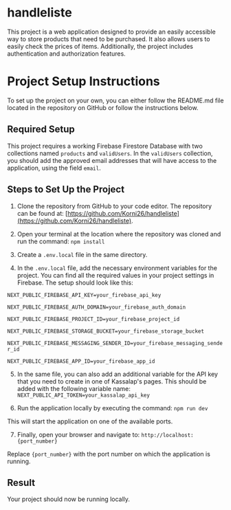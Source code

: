# handleliste
This project is a web application designed to provide an easily accessible way to store products that need to be purchased. It also allows users to easily check the prices of items. Additionally, the project includes authentication and authorization features.

# Project Setup Instructions

To set up the project on your own, you can either follow the README.md file located in the repository on GitHub or follow the instructions below.

## Required Setup

This project requires a working Firebase Firestore Database with two collections named `products` and `validUsers`. In the `validUsers` collection, you should add the approved email addresses that will have access to the application, using the field `email`.

## Steps to Set Up the Project

1. Clone the repository from GitHub to your code editor. The repository can be found at: [https://github.com/Korni26/handleliste](https://github.com/Korni26/handleliste).

2. Open your terminal at the location where the repository was cloned and run the command: `npm install`

3. Create a `.env.local` file in the same directory.

4. In the `.env.local` file, add the necessary environment variables for the project. You can find all the required values in your project settings in Firebase. The setup should look like this:

`NEXT_PUBLIC_FIREBASE_API_KEY=your_firebase_api_key`

`NEXT_PUBLIC_FIREBASE_AUTH_DOMAIN=your_firebase_auth_domain` 

`NEXT_PUBLIC_FIREBASE_PROJECT_ID=your_firebase_project_id` 

`NEXT_PUBLIC_FIREBASE_STORAGE_BUCKET=your_firebase_storage_bucket` 

`NEXT_PUBLIC_FIREBASE_MESSAGING_SENDER_ID=your_firebase_messaging_sender_id` 

`NEXT_PUBLIC_FIREBASE_APP_ID=your_firebase_app_id`

5. In the same file, you can also add an additional variable for the API key that you need to create in one of Kassalap's pages. This should be added with the following variable name:
 `NEXT_PUBLIC_API_TOKEN=your_kassalap_api_key`

6. Run the application locally by executing the command: `npm run dev`

This will start the application on one of the available ports.

7. Finally, open your browser and navigate to: `http://localhost:{port_number}`

Replace `{port_number}` with the port number on which the application is running.

## Result
Your project should now be running locally.

